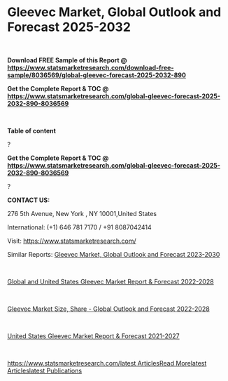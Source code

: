 <h1>Gleevec Market, Global Outlook and Forecast 2025-2032</h1><br/><p><strong>Download FREE Sample of this Report @ <a href="https://www.statsmarketresearch.com/download-free-sample/8036569/global-gleevec-forecast-2025-2032-890">https://www.statsmarketresearch.com/download-free-sample/8036569/global-gleevec-forecast-2025-2032-890</a></strong></p>
 
 
 
 <div><b>Get the Complete Report & TOC @ <a href="https://www.statsmarketresearch.com/global-gleevec-forecast-2025-2032-890-8036569">https://www.statsmarketresearch.com/global-gleevec-forecast-2025-2032-890-8036569</a></b></div>
 
 
 
 <p><br />
 
 <b>Table of content</b></p>
 
 
 
 <p>? </p>
 
 
 
 <div><b>Get the Complete Report & TOC @ <a href="https://www.statsmarketresearch.com/global-gleevec-forecast-2025-2032-890-8036569">https://www.statsmarketresearch.com/global-gleevec-forecast-2025-2032-890-8036569</a></b></div>
 
 
 
 <p>? </p>
 
 
 
 <p><b>CONTACT US:</b><br />
 
 276 5th Avenue, New York , NY 10001,United States<br />
 
 International: (+1) 646 781 7170 / +91 8087042414<br />
 
 Visit: <a href="https://www.statsmarketresearch.com/">https://www.statsmarketresearch.com/</a><br />
 
 Similar Reports: <a href="https://www.statsmarketresearch.com/global-gleevec-forecast-2025-2032-890-8036569">Gleevec Market, Global Outlook and Forecast 2023-2030</a><br />
 
 <br />
 
 <a href="https://www.statsmarketresearch.com/global-gleevec-forecast-2025-2032-890-8036569">Global and United States Gleevec Market Report & Forecast 2022-2028</a><br />
 
 <br />
 
 <a href="https://www.statsmarketresearch.com/global-gleevec-forecast-2025-2032-890-8036569">Gleevec Market Size, Share - Global Outlook and Forecast 2022-2028</a><br />
 
 <br />
 
 <a href="https://www.statsmarketresearch.com/global-gleevec-forecast-2025-2032-890-8036569">United States Gleevec Market Report & Forecast 2021-2027</a><br />
 
 <br />
 
 <a href="https://gyeongbokgung.com">https://www.statsmarketresearch.com/</a><a href="https://hallyeomaritime.com">latest Articles</a><a href="https://jingwansa.com">Read More</a><a href="https://nguoiviet.jp/">latest Articles</a><a href="https://www.intelmarketresearch.com/">latest Publications</a></p>